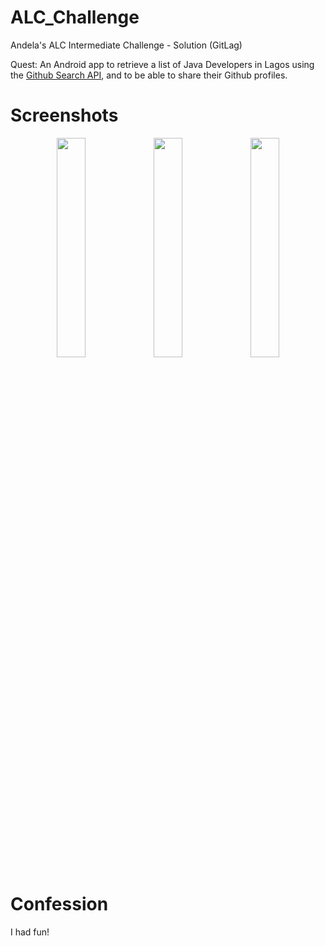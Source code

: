 # ALC_Challenge
Andela's ALC Intermediate Challenge - Solution (GitLag)

Quest: An Android app to retrieve a list of Java Developers in Lagos using the [Github Search API](https://developer.github.com/v3/search/#search-users), and to be able to share their Github profiles.
  
# Screenshots

<p align="center">
<img src="https://github.com/OlayinkaPeter/Andela-ALC-Challenge/blob/master/screenshots/Screenshot_main.png" width="30%">
<img src="https://github.com/OlayinkaPeter/Andela-ALC-Challenge/blob/master/screenshots/Screenshot_.png" width="30%">
<img src="https://github.com/OlayinkaPeter/Andela-ALC-Challenge/blob/master/screenshots/Screenshot.png" width="30%">
</p>

# Confession
I had fun!
